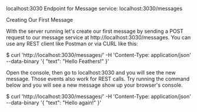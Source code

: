 localhost:3030
Endpoint for Message service: localhost:3030/messages


Creating Our First Message

With the server running let's create our first message by sending a POST request to our message service at http://localhost:3030/messages. You can use any REST client like Postman or via CURL like this:

$ curl 'http://localhost:3030/messages/' -H 'Content-Type: application/json' --data-binary '{ "text": "Hello Feathers!" }'

Open the console, then go to localhost:3030 and you will see the new message. Those events also work for REST calls. Try running the command below and you will see a new message show up your browser's console.

$ curl 'http://localhost:3030/messages/' -H 'Content-Type: application/json' --data-binary '{ "text": "Hello again!" }'
